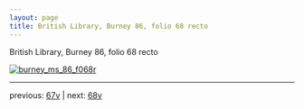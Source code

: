 ```yaml
---
layout: page
title: British Library, Burney 86, folio 68 recto
---
```


British Library, Burney 86, folio 68 recto

[![burney_ms_86_f068r](http://www.homermultitext.org/iipsrv?IIIF=/project/homer/pyramidal/deepzoom/bl/burney86imgs/v1/burney_ms_86_f068r.tif/full/800,/0/default.jpg)](http://www.homermultitext.org/ict2/?urn=urn:cite2:bl:burney86imgs.v1:burney_ms_86_f068r) 

---

previous:  [67v](../67v/) | next: [68v](../68v/)